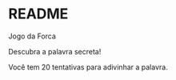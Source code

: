 # README

Jogo da Forca

Descubra a palavra secreta!

Você tem 20 tentativas para adivinhar a palavra.
